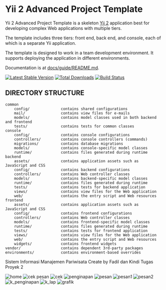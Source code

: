 Yii 2 Advanced Project Template
===============================

Yii 2 Advanced Project Template is a skeleton [Yii 2](http://www.yiiframework.com/) application best for
developing complex Web applications with multiple tiers.

The template includes three tiers: front end, back end, and console, each of which
is a separate Yii application.

The template is designed to work in a team development environment. It supports
deploying the application in different environments.

Documentation is at [docs/guide/README.md](docs/guide/README.md).

[![Latest Stable Version](https://poser.pugx.org/yiisoft/yii2-app-advanced/v/stable.png)](https://packagist.org/packages/yiisoft/yii2-app-advanced)
[![Total Downloads](https://poser.pugx.org/yiisoft/yii2-app-advanced/downloads.png)](https://packagist.org/packages/yiisoft/yii2-app-advanced)
[![Build Status](https://travis-ci.org/yiisoft/yii2-app-advanced.svg?branch=master)](https://travis-ci.org/yiisoft/yii2-app-advanced)

DIRECTORY STRUCTURE
-------------------

```
common
    config/              contains shared configurations
    mail/                contains view files for e-mails
    models/              contains model classes used in both backend and frontend
    tests/               contains tests for common classes    
console
    config/              contains console configurations
    controllers/         contains console controllers (commands)
    migrations/          contains database migrations
    models/              contains console-specific model classes
    runtime/             contains files generated during runtime
backend
    assets/              contains application assets such as JavaScript and CSS
    config/              contains backend configurations
    controllers/         contains Web controller classes
    models/              contains backend-specific model classes
    runtime/             contains files generated during runtime
    tests/               contains tests for backend application    
    views/               contains view files for the Web application
    web/                 contains the entry script and Web resources
frontend
    assets/              contains application assets such as JavaScript and CSS
    config/              contains frontend configurations
    controllers/         contains Web controller classes
    models/              contains frontend-specific model classes
    runtime/             contains files generated during runtime
    tests/               contains tests for frontend application
    views/               contains view files for the Web application
    web/                 contains the entry script and Web resources
    widgets/             contains frontend widgets
vendor/                  contains dependent 3rd-party packages
environments/            contains environment-based overrides
```
Sistem Informasi Manajemen Pariwisata
Create by Fadil dan Kindi Tugas Proyek 2

![home](https://user-images.githubusercontent.com/26849052/84464426-a8801d00-ac9e-11ea-823f-98e9b8c6d692.JPG)
![cek pesan](https://user-images.githubusercontent.com/26849052/84464421-a5852c80-ac9e-11ea-8452-f618c4927243.JPG)
![cek](https://user-images.githubusercontent.com/26849052/84464423-a74ef000-ac9e-11ea-8518-ab5c2acf3a80.JPG)
![penginapan](https://user-images.githubusercontent.com/26849052/84464431-aae27700-ac9e-11ea-8842-bfecaa80ce58.JPG)
![pesan](https://user-images.githubusercontent.com/26849052/84464432-aae27700-ac9e-11ea-8a91-87a319f2a140.JPG)
![pesan1](https://user-images.githubusercontent.com/26849052/84464434-ab7b0d80-ac9e-11ea-86b7-f0f7f04605d6.JPG)
![pesan2](https://user-images.githubusercontent.com/26849052/84464435-ac13a400-ac9e-11ea-86a0-70425a6d19c2.JPG)
![k_penginapan](https://user-images.githubusercontent.com/26849052/84464429-aa49e080-ac9e-11ea-9073-24dd4b4fbaf6.JPG)
![k_lap](https://user-images.githubusercontent.com/26849052/84464427-a9b14a00-ac9e-11ea-974d-f41d327ad8cb.JPG)
![grafik](https://user-images.githubusercontent.com/26849052/84464424-a7e78680-ac9e-11ea-8044-420be2836895.JPG)


